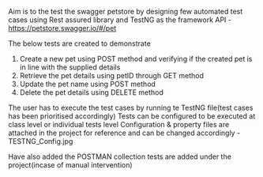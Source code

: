 
Aim is to the test the swagger petstore by designing few automated test cases using Rest assured library and TestNG as the framework
API - https://petstore.swagger.io/#/pet

The below tests are created to demonstrate 
1. Create a new pet using POST method and verifying if the created pet is in line with the supplied details
2. Retrieve the pet details using petID through GET method
3. Update the pet name using POST method
4. Delete the pet details using DELETE method


The user has to execute the test cases by running te TestNG file(test cases has been prioritised accordingly)
Tests can be configured to be executed at class level or individual tests level
Configuration & property files are attached in the project for reference and can be changed accordingly - TESTNG_Config.jpg

Have also added the POSTMAN collection tests are added under the project(incase of manual intervention)





